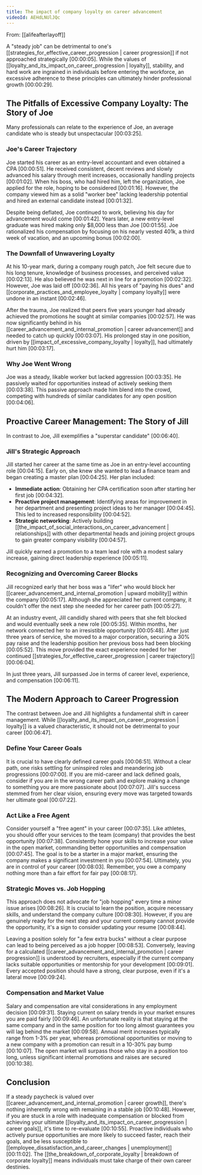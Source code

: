 ```yaml
---
title: The impact of company loyalty on career advancement
videoId: AEHdLNUlJQc
---
```


From: [[alifeafterlayoff]] <br/> 

A "steady job" can be detrimental to one's [[strategies_for_effective_career_progression | career progression]] if not approached strategically <a class="yt-timestamp" data-t="00:00:05">[00:00:05]</a>. While the values of [[loyalty_and_its_impact_on_career_progression | loyalty]], stability, and hard work are ingrained in individuals before entering the workforce, an excessive adherence to these principles can ultimately hinder professional growth <a class="yt-timestamp" data-t="00:00:29">[00:00:29]</a>.

## The Pitfalls of Excessive Company Loyalty: The Story of Joe

Many professionals can relate to the experience of Joe, an average candidate who is steady but unspectacular <a class="yt-timestamp" data-t="00:03:25">[00:03:25]</a>.

### Joe's Career Trajectory
Joe started his career as an entry-level accountant and even obtained a CPA <a class="yt-timestamp" data-t="00:00:51">[00:00:51]</a>. He received consistent, decent reviews and slowly advanced his salary through merit increases, occasionally handling projects <a class="yt-timestamp" data-t="00:01:02">[00:01:02]</a>. When his boss, who had hired him, left the organization, Joe applied for the role, hoping to be considered <a class="yt-timestamp" data-t="00:01:16">[00:01:16]</a>. However, the company viewed him as a solid "worker bee" lacking leadership potential and hired an external candidate instead <a class="yt-timestamp" data-t="00:01:32">[00:01:32]</a>.

Despite being deflated, Joe continued to work, believing his day for advancement would come <a class="yt-timestamp" data-t="00:01:42">[00:01:42]</a>. Years later, a new entry-level graduate was hired making only $8,000 less than Joe <a class="yt-timestamp" data-t="00:01:55">[00:01:55]</a>. Joe rationalized his compensation by focusing on his nearly vested 401k, a third week of vacation, and an upcoming bonus <a class="yt-timestamp" data-t="00:02:00">[00:02:00]</a>.

### The Downfall of Unwavering Loyalty
At his 10-year mark, during a company rough patch, Joe felt secure due to his long tenure, knowledge of business processes, and perceived value <a class="yt-timestamp" data-t="00:02:13">[00:02:13]</a>. He also believed he was next in line for a promotion <a class="yt-timestamp" data-t="00:02:32">[00:02:32]</a>. However, Joe was laid off <a class="yt-timestamp" data-t="00:02:36">[00:02:36]</a>. All his years of "paying his dues" and [[corporate_practices_and_employee_loyalty | company loyalty]] were undone in an instant <a class="yt-timestamp" data-t="00:02:46">[00:02:46]</a>.

After the trauma, Joe realized that peers five years younger had already achieved the promotions he sought at similar companies <a class="yt-timestamp" data-t="00:02:57">[00:02:57]</a>. He was now significantly behind in his [[career_advancement_and_internal_promotion | career advancement]] and needed to catch up quickly <a class="yt-timestamp" data-t="00:03:07">[00:03:07]</a>. His prolonged stay in one position, driven by [[impact_of_excessive_company_loyalty | loyalty]], had ultimately hurt him <a class="yt-timestamp" data-t="00:03:17">[00:03:17]</a>.

### Why Joe Went Wrong
Joe was a steady, likable worker but lacked aggression <a class="yt-timestamp" data-t="00:03:35">[00:03:35]</a>. He passively waited for opportunities instead of actively seeking them <a class="yt-timestamp" data-t="00:03:38">[00:03:38]</a>. This passive approach made him blend into the crowd, competing with hundreds of similar candidates for any open position <a class="yt-timestamp" data-t="00:04:06">[00:04:06]</a>.

## Proactive Career Management: The Story of Jill

In contrast to Joe, Jill exemplifies a "superstar candidate" <a class="yt-timestamp" data-t="00:06:40">[00:06:40]</a>.

### Jill's Strategic Approach
Jill started her career at the same time as Joe in an entry-level accounting role <a class="yt-timestamp" data-t="00:04:15">[00:04:15]</a>. Early on, she knew she wanted to lead a finance team and began creating a master plan <a class="yt-timestamp" data-t="00:04:25">[00:04:25]</a>. Her plan included:
*   **Immediate action**: Obtaining her CPA certification soon after starting her first job <a class="yt-timestamp" data-t="00:04:32">[00:04:32]</a>.
*   **Proactive project management**: Identifying areas for improvement in her department and presenting project ideas to her manager <a class="yt-timestamp" data-t="00:04:45">[00:04:45]</a>. This led to increased responsibility <a class="yt-timestamp" data-t="00:04:52">[00:04:52]</a>.
*   **Strategic networking**: Actively building [[the_impact_of_social_interactions_on_career_advancement | relationships]] with other departmental heads and joining project groups to gain greater company visibility <a class="yt-timestamp" data-t="00:04:57">[00:04:57]</a>.

Jill quickly earned a promotion to a team lead role with a modest salary increase, gaining direct leadership experience <a class="yt-timestamp" data-t="00:05:11">[00:05:11]</a>.

### Recognizing and Overcoming Career Blocks
Jill recognized early that her boss was a "lifer" who would block her [[career_advancement_and_internal_promotion | upward mobility]] within the company <a class="yt-timestamp" data-t="00:05:17">[00:05:17]</a>. Although she appreciated her current company, it couldn't offer the next step she needed for her career path <a class="yt-timestamp" data-t="00:05:27">[00:05:27]</a>.

At an industry event, Jill candidly shared with peers that she felt blocked and would eventually seek a new role <a class="yt-timestamp" data-t="00:05:35">[00:05:35]</a>. Within months, her network connected her to an irresistible opportunity <a class="yt-timestamp" data-t="00:05:48">[00:05:48]</a>. After just three years of service, she moved to a major corporation, securing a 30% pay raise and the leadership position her previous boss had been blocking <a class="yt-timestamp" data-t="00:05:52">[00:05:52]</a>. This move provided the exact experience needed for her continued [[strategies_for_effective_career_progression | career trajectory]] <a class="yt-timestamp" data-t="00:06:04">[00:06:04]</a>.

In just three years, Jill surpassed Joe in terms of career level, experience, and compensation <a class="yt-timestamp" data-t="00:06:11">[00:06:11]</a>.

## The Modern Approach to Career Progression

The contrast between Joe and Jill highlights a fundamental shift in career management. While [[loyalty_and_its_impact_on_career_progression | loyalty]] is a valued characteristic, it should not be detrimental to your career <a class="yt-timestamp" data-t="00:06:47">[00:06:47]</a>.

### Define Your Career Goals
It is crucial to have clearly defined career goals <a class="yt-timestamp" data-t="00:06:51">[00:06:51]</a>. Without a clear path, one risks settling for uninspired roles and meandering job progressions <a class="yt-timestamp" data-t="00:07:00">[00:07:00]</a>. If you are mid-career and lack defined goals, consider if you are in the wrong career path and explore making a change to something you are more passionate about <a class="yt-timestamp" data-t="00:07:07">[00:07:07]</a>. Jill's success stemmed from her clear vision, ensuring every move was targeted towards her ultimate goal <a class="yt-timestamp" data-t="00:07:22">[00:07:22]</a>.

### Act Like a Free Agent
Consider yourself a "free agent" in your career <a class="yt-timestamp" data-t="00:07:35">[00:07:35]</a>. Like athletes, you should offer your services to the team (company) that provides the best opportunity <a class="yt-timestamp" data-t="00:07:38">[00:07:38]</a>. Consistently hone your skills to increase your value in the open market, commanding better opportunities and compensation <a class="yt-timestamp" data-t="00:07:45">[00:07:45]</a>. The goal is to be a starter in a major market, ensuring the company makes a significant investment in you <a class="yt-timestamp" data-t="00:07:54">[00:07:54]</a>. Ultimately, you are in control of your career <a class="yt-timestamp" data-t="00:08:03">[00:08:03]</a>. Remember, you owe a company nothing more than a fair effort for fair pay <a class="yt-timestamp" data-t="00:08:17">[00:08:17]</a>.

### Strategic Moves vs. Job Hopping
This approach does not advocate for "job hopping" every time a minor issue arises <a class="yt-timestamp" data-t="00:08:26">[00:08:26]</a>. It is crucial to learn the position, acquire necessary skills, and understand the company culture <a class="yt-timestamp" data-t="00:08:30">[00:08:30]</a>. However, if you are genuinely ready for the next step and your current company cannot provide the opportunity, it's a sign to consider updating your resume <a class="yt-timestamp" data-t="00:08:44">[00:08:44]</a>.

Leaving a position solely for "a few extra bucks" without a clear purpose can lead to being perceived as a job hopper <a class="yt-timestamp" data-t="00:08:53">[00:08:53]</a>. Conversely, leaving for a calculated [[career_advancement_and_internal_promotion | career progression]] is understood by recruiters, especially if the current company lacks suitable opportunities or mentorship for your development <a class="yt-timestamp" data-t="00:09:01">[00:09:01]</a>. Every accepted position should have a strong, clear purpose, even if it's a lateral move <a class="yt-timestamp" data-t="00:09:24">[00:09:24]</a>.

### Compensation and Market Value
Salary and compensation are vital considerations in any employment decision <a class="yt-timestamp" data-t="00:09:31">[00:09:31]</a>. Staying current on salary trends in your market ensures you are paid fairly <a class="yt-timestamp" data-t="00:09:46">[00:09:46]</a>. An unfortunate reality is that staying at the same company and in the same position for too long almost guarantees you will lag behind the market <a class="yt-timestamp" data-t="00:09:58">[00:09:58]</a>. Annual merit increases typically range from 1-3% per year, whereas promotional opportunities or moving to a new company with a promotion can result in a 10-30% pay bump <a class="yt-timestamp" data-t="00:10:07">[00:10:07]</a>. The open market will surpass those who stay in a position too long, unless significant internal promotions and raises are secured <a class="yt-timestamp" data-t="00:10:38">[00:10:38]</a>.

## Conclusion

If a steady paycheck is valued over [[career_advancement_and_internal_promotion | career growth]], there's nothing inherently wrong with remaining in a stable job <a class="yt-timestamp" data-t="00:10:48">[00:10:48]</a>. However, if you are stuck in a role with inadequate compensation or blocked from achieving your ultimate [[loyalty_and_its_impact_on_career_progression | career goals]], it's time to re-evaluate <a class="yt-timestamp" data-t="00:10:55">[00:10:55]</a>. Proactive individuals who actively pursue opportunities are more likely to succeed faster, reach their goals, and be less susceptible to [[employee_dissatisfaction_and_career_changes | unemployment]] <a class="yt-timestamp" data-t="00:11:02">[00:11:02]</a>. The [[the_breakdown_of_corporate_loyalty | breakdown of corporate loyalty]] means individuals must take charge of their own career destinies.